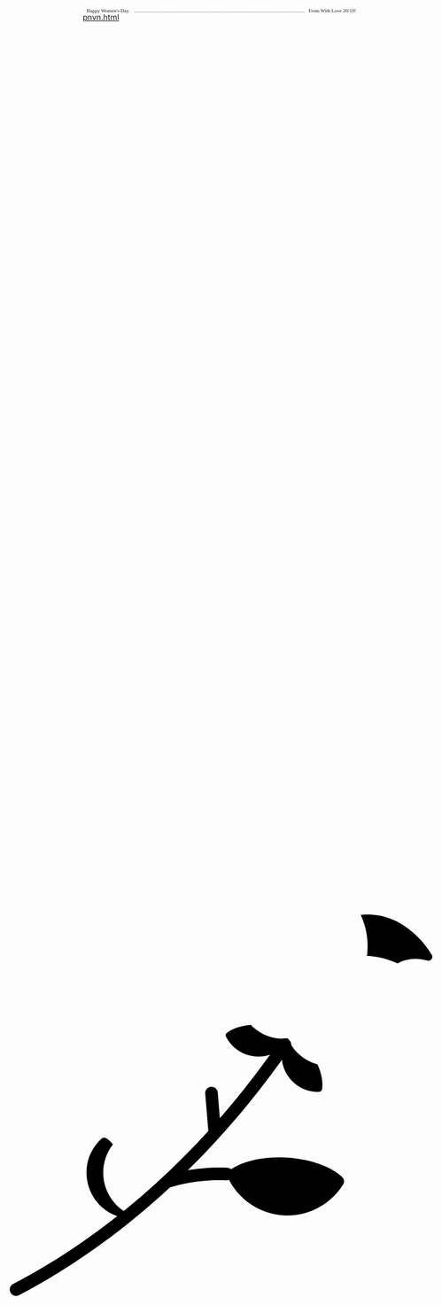 [pnvn.html](https://github.com/user-attachments/files/22990576/pnvn.html)
<!DOCTYPE html>
<html lang="en">

<head>
<meta charset="UTF-8">
<meta http-equiv="X-UA-Compatible" content="IE=edge">
<meta name="viewport" content="width=device-width, initial-scale=1.0">
<title>women's day</title>
<link rel="stylesheet" href="https://cdnjs.cloudflare.com/ajax/libs/bootstrap/5.2.3/css/bootstrap-grid.min.css"
integrity="sha512-JQksK36WdRekVrvdxNyV3B0Q1huqbTkIQNbz1dlcFVgNynEMRl0F8OSqOGdVppLUDIvsOejhr/W5L3G/b3J+8w=="
crossorigin="anonymous" referrerpolicy="no-referrer" />

<link rel="stylesheet" href="https://cdnjs.cloudflare.com/ajax/libs/animate.css/4.1.1/animate.min.css" />
<link rel="stylesheet" href="https://cdnjs.cloudflare.com/ajax/libs/font-awesome/6.2.1/css/all.min.css"
integrity="sha512-MV7K8+y+gLIBoVD59lQIYicR65iaqukzvf/nwasF0nqhPay5w/9lJmVM2hMDcnK1OnMGCdVK+iQrJ7lzPJQd1w=="
crossorigin="anonymous" referrerpolicy="no-referrer" />
<script src="https://ajax.googleapis.com/ajax/libs/jquery/3.6.3/jquery.min.js"></script>
<style>
.container {
display: flex;
justify-content: center;
align-items: center;
height: 97vh;
}

.container svg {
width: 50%;
height: 50%;
}
</style>

<!-- aa2 -->
<style>
* {
margin: 0;
padding: 0;
}

.body-letter {
display: flex;
justify-content: center;
align-items: center;
height: 100vh;
background-color: #fae1dd;
}

.letter {
position: relative;
z-index: 1;
}

.valentines {
position: relative;
top: 50px;
cursor: pointer;
animation: up 3s linear infinite;
}

@keyframes up {

0%,
100% {
transform: translateY(0);
}

50% {
transform: translateY(-30px);
}
}


.envelope {
position: relative;
width: 300px;
height: 200px;
background-color: #f08080;
}

.envelope:before {
background-color: #f08080;
content: "";
position: absolute;
width: 212px;
height: 212px;
transform: rotate(45deg);
top: -105px;
left: 44px;
border-radius: 30px 0 0 0;
}

.card {
position: absolute;
background-color: #eae2b7;
width: 270px;
height: 170px;
top: 5px;
left: 15px;
box-shadow: -5px -5px 100px rgba(0, 0, 0, 0.4);
}

.card:before {
content: "";
position: absolute;
border: 3px solid #003049;
border-style: dotted;
width: 240px;
heighT: 140px;
left: 12px;
top: 12px;
}

.text {
position: absolute;
font-family: 'Brush Script MT', cursive;
font-size: 28px;
text-align: center;
line-height: 25px;
top: 19px;
left: 85px;
color: #003049;
}

.heart {
background-color: #d62828;
display: inline-block;
height: 30px;
margin: 0 10px;
position: relative;
top: 110px;
left: 105px;
transform: rotate(-45deg);
width: 30px;
}

.heart:before,
.heart:after {
content: "";
background-color: #d62828;
border-radius: 50%;
height: 30px;
position: absolute;
width: 30px;
}

.heart:before {
top: -15px;
left: 0;
}

.heart:after {
left: 15px;
top: 0;
}

.hearts {
position: absolute;
top: 0
}

.one,
.two,
.three,
.four,
.five {
background-color: red;
display: inline-block;
height: 10px;
margin: 0 10px;
position: relative;
transform: rotate(-45deg);
width: 10px;
top: 50px;
}

.one:before,
.one:after,
.two:before,
.two:after,
.three:before,
.three:after,
.four:before,
.four:after,
.five:before,
.five:after {
content: "";
background-color: red;
border-radius: 50%;
height: 10px;
position: absolute;
width: 10px;
}

.one:before,
.two:before,
.three:before,
.four:before,
.five:before {
top: -5px;
left: 0;
}

.one:after,
.two:after,
.three:after,
.four:after,
.five:after {
left: 5px;
top: 0;
}

.one {
left: 10px;
animation: heart 1s ease-out infinite;
}

.two {
left: 30px;
animation: heart 2s ease-out infinite;
}

.three {
left: 50px;
animation: heart 1.5s ease-out infinite;
}

.four {
left: 70px;
animation: heart 2.3s ease-out infinite;
}

.five {
left: 90px;
animation: heart 1.7s ease-out infinite;
}

@keyframes heart {
0% {
transform: translateY(0) rotate(-45deg) scale(0.3);
opacity: 1;
}

100% {
transform: translateY(-150px) rotate(-45deg) scale(1.3);
opacity: 0.5;
}
}

.front {
position: absolute;
border-right: 180px solid #f4978e;
border-top: 95px solid transparent;
border-bottom: 100px solid transparent;
left: 120px;
top: 5px;
width: 0;
height: 0;
z-index: 10;
}

.front:before {
position: absolute;
content: "";
border-left: 300px solid #f8ad9d;
border-top: 195px solid transparent;
left: -120px;
top: -95px;
width: 0;
height: 0;
}

.shadow {
position: absolute;
width: 330px;
height: 25px;
border-radius: 50%;
background-color: rgba(0, 0, 0, 0.3);
top: 265px;
left: -15px;
animation: scale 3s linear infinite;
z-index: -1;
}

@keyframes scale {

0%,
100% {
transform: scaleX(1);
}

50% {
transform: scaleX(0.85);
}
}

.hover-animation {
animation: hover 1.75s ease-in-out infinite;
}

#castle {
display: flex;
justify-content: center;
align-items: center;
height: 100vh;
background-color: #fae1dd;
}

.dustDef {
position: absolute;
background-color: white;
border-radius: 100%;
box-shadow: 0 0 3px 1px white;
opacity: 0;
}

@keyframes hover {
0% {
margin-top: 60px;
}

50% {
margin-top: 50px;
}

100% {
margin-top: 60px;
}
}

@keyframes glow {
0% {
box-shadow: 0 0 25px 0 #e8b2ca;
}

50% {
box-shadow: 0 0 45px 0 #e8b2ca;
}

100% {
box-shadow: 0 0 25px 0 #e8b2ca;
}
}

@keyframes fall {
5% {
top: 209px;
left: 105px;
transform: rotate(55deg) scale(0.9, 0.95) skew(-18deg);
opacity: 0.9;
}

30% {
left: 90px;
}

55% {
left: 130px;
}

60%,
100% {
top: 380px;
transform: rotate(30deg) scale(0.9, 0.95) skew(-32deg);
opacity: 0;
}
}

@keyframes floatAnimate {
0% {
background-size: 105% 120%;
background-position: 0 0;
opacity: 0.7;
}

50% {
background-size: 100% 100%;
background-position: 0 0;
opacity: 0.5;
}

100% {
background-size: 105% 120%;
background-position: 0 0;
opacity: 0.7;
}
}
</style>
<style>
svg {

width: 80%;
display: block;
position: absolute;
margin: auto;
top: 0;
bottom: 0;
left: 0;
right: 0;
z-index: 1;
}

text {
fill: #e6668a;
font-family: consolas;
font-size: 9px;
}

p {
position: absolute;
z-index: 2
}

label {
-webkit-font-smoothing: antialiased;
-moz-osx-font-smoothing: grayscale;
opacity: .8
}

/* style letter */
/* .box-content.active {
           opacity: 1;
           visibility: visible;
           transform: scale(1);
       }

       .box-content {
           position: fixed;
           width: 100%;
           height: 100%;
           z-index: 100000000000;
           top: 0;
           display: flex;
           justify-content: center;
           align-items: center;
           background: rgba(0, 0, 0, 0.7);
           transform: scale(0.01);
           visibility: hidden;
           transition: 0.5s;
       }

       .fa-xmark {
           position: absolute;
           right: 5%;
           top: 5%;
           font-size: 40px;
           color: #fff;
           cursor: pointer;
       }

       .fa-xmark:hover {
           filter: drop-shadow(0 0 10px #fff);
       }

       .image-decorate {
           display: flex;
           width: 700px;
           z-index: 10;
           height: 100%;
       }

       .content1 {
           position: absolute;
           width: 700px;
           height: 500px;
           background-image: radial-gradient(circle farthest-corner at center, #f9edf3 10%, #ffd3ee 100%);
           border-radius: 10px 70px 10px 70px;
           box-shadow: 5px 5px 10px rgb(0, 0, 0);
           cursor: pointer;
       }

       .textLetter {
           width: 100%;
           flex-direction: column;
           justify-content: center;
           display: flex;
           align-items: center;
           user-select: none;
       }

       .textLetter h2 {
           font-size: 30px;
           font-family: 'Dancing Script', cursive;
       }

       .textLetter .contentLetter {
           font-size: 19px;
           text-align: center;
           padding: 0px 30px;
           margin-top: 10px;
           font-family: 'Dancing Script', cursive;
           position: initial;

       } */



.letters {
position: absolute;
width: 65px;
transition: 10s ease-in-out;
cursor: pointer;
z-index: 1000;
}

.letters img {
width: 100%;
}

.wrapperLetterForm {
position: absolute;
top: 0;
left: 0;
width: 100vw;
height: 100vh;
z-index: 1000;
background: rgba(0, 0, 0, 0.7);
display: none;
}

.boxLetter {
width: 100%;
height: 100%;
display: flex;
justify-content: center;
align-items: center;
}

.boxLetter .formLetter {
position: relative;
width: 600px;
height: 350px;
background-color: #FFEBEB;
border-radius: 20px;
z-index: 100;
padding: 20px 15px;
box-shadow: rgba(0, 0, 0, 0.24) 0px 3px 8px;
}

.formLetter .wrapperLetter {
position: relative;
width: 100%;
height: 100%;
border: 2px dashed #FF6666;
border-radius: inherit;
display: flex;
}

.boxLetter .before {
position: absolute;
width: 600px;
height: 350px;
background: #fff;
transform: rotate(-15deg);
border-radius: 20px;
z-index: 10;
}

.formLetter .heartLetter {
position: absolute;
width: 30px;
height: 30px;
border-radius: 50%;
background: #FFEBEB;
display: flex;
justify-content: center;
align-items: center;
z-index: 10;
}

.heartLetter .heartLetterItem {
position: relative;
width: 10px;
height: 10px;
transform: rotate(45deg);
background: #FF6666;
}

.heartLetter:first-child {
right: 5px;
top: 10px;
}

.heartLetter:nth-child(2) {
left: 5px;
bottom: 10px;
}

.heartLetterItem::before,
.heartLetterItem::after {
position: absolute;
content: '';
width: 100%;
height: 100%;
border-radius: 50%;
background: inherit;
}

.heartLetterItem::before {
top: -50%;
}

.heartLetterItem::after {
left: -50%;
}

        .giftbox {
            position: relative;
            width: 40%;
            height: 100%;
        }

        .giftbox .img {
            position: absolute;
            width: 180px;
            bottom: -10px;
            left: 50px;
            z-index: 100;
        }

        .giftbox img {
            width: 100%;
        }

       
.textLetter {
width: 100%;
flex-direction: column;
justify-content: center;
display: flex;
align-items: center;
user-select: none;
}

.textLetter h2 {
font-size: 30px;
font-family: 'Dancing Script', cursive;
}

.textLetter .contentLetter {
font-size: 19px;
text-align: center;
padding: 0px 30px;
margin-top: 10px;
font-family: 'Dancing Script', cursive;
position: initial;

}

.fa-xmark {
position: absolute;
right: 20px;
top: 20px;
color: #fff;
cursor: pointer;
font-size: 25px;
}

.show {
display: block;
}

.heartAnimation {
position: absolute;
width: 200px;
bottom: 0;
}

.heartAnimation img {
width: 100%;
}

.mewmew1,
.mewmew2 {
position: absolute;
width: 90px;
}

.mewmew1 {
bottom: 0;
left: 0;
}

.mewmew2 {
bottom: 0;
right: 0;
}

.mewmew1 img,
.mewmew2 img {
width: 100%;
}
</style>
</head>

<body>

<svg style="display: none;" id="theSvg" viewBox="-120 -30 240 180" enable-background="new 0 0 174 148"
xml:space="preserve">
<defs>
<filter id="f" filterUnits="userSpaceOnUse" x="-120" y="-30" width="120%" height="120%">
<feGaussianBlur in="SourceAlpha" stdDeviation="5" result="blur"></feGaussianBlur>
<feOffset in="blur" dx="3" dy="5" result="shadow"></feOffset>
<feFlood flood-color="rgba(3,0,0,1)" result="color" />
<feComposite in="color" in2="shadow" operator="in" />
<feComposite in="SourceGraphic" />
</filter>
<path id="shape" d="M0, 21.054 
      C0, 21.054 24.618, -15.165 60.750, 8.554 
      C93.249, 29.888 57.749, 96.888 0, 117.388
      C-57.749, 96.888  -93.249, 29.888 -60.750, 8.554
      C-24.618, -15.165  -0, 21.054 -0, 21.054z    
   " />
<path id="partialPath" />

</defs>

<text dy="-2">
<textPath style="font-family: fantasy;" xlink:href="#partialPath" startOffset="12">
🌹Happy Women's Day
🌹.........................................................................................................................................🌹From
With Love 20/10!🌹
</textPath>
</text>

<use id="useThePath" xlink:href="#partialPath" stroke="white" stroke-width=".5" stroke-opacity=".5" fill="none"
style="display:none;" />
</svg>

<script>
let rid = null; // request animation id
const SVG_NS = "http://www.w3.org/2000/svg";
const pathlength = shape.getTotalLength();

let t = 0; // at the begining of the path
let lengthAtT = pathlength * t;

let d = shape.getAttribute("d");

// 1. build the d array
let n = d.match(/C/gi).length; // how many times

let pos = 0; // the position, used to find the indexOf the nth C

class subPath {
constructor(d) {
this.d = d;
this.get_PointsRy();
this.previous = subpaths.length > 0 ? subpaths[subpaths.length - 1] : null;
this.measurePath();
this.get_M_Point(); //lastPoint
this.lastCubicBezier;
this.get_lastCubicBezier();
}

get_PointsRy() {
this.pointsRy = [];
let temp = this.d.split(/[A-Z,a-z\s,]/).filter(v => v); // remove empty elements
temp.map(item => {
this.pointsRy.push(parseFloat(item));
}); //this.pointsRy numbers not strings
}

measurePath() {
let path = document.createElementNS(SVG_NS, "path");
path.setAttributeNS(null, "d", this.d);
// no need to append it to the SVG
// the lengths of every path in dry
this.pathLength = path.getTotalLength();
}

get_M_Point() {
if (this.previous) {
let p = this.previous.pointsRy;
let l = p.length;
this.M_point = [p[l - 2], p[l - 1]];
} else {
let p = this.pointsRy;
this.M_point = [p[0], p[1]];
}
}

get_lastCubicBezier() {
let lastIndexOfC = this.d.lastIndexOf("C");
let temp = this.d
.substring(lastIndexOfC + 1)
.split(/[\s,]/)
.filter(v => v);
let _temp = [];
temp.map(item => {
_temp.push(parseFloat(item));
});
this.lastCubicBezier = [this.M_point];
for (let i = 0; i < _temp.length; i += 2) {
this.lastCubicBezier.push(_temp.slice(i, i + 2));
}
}
}

let subpaths = [];

// create new subPaths
for (let i = 0; i < n; i++) {
// finds the of nth C in d
let newpos = d.indexOf("C", pos + 1);
if (i > 0) {
// if it's not the first C
let sPath = new subPath(d.substring(0, newpos));
subpaths.push(sPath);
}
//change the value of the position pos
pos = newpos;
}
// at the end add d to the subpaths array
subpaths.push(new subPath(d));

// 2. get the index of the bezierLengths where the point at t is
let index;
for (index = 0; index < subpaths.length; index++) {
if (subpaths[index].pathLength >= lengthAtT) {
break;
}
}

function get_T(t, index) {
let T;
lengthAtT = pathlength * t;
if (index > 0) {
T =
(lengthAtT - subpaths[index].previous.pathLength) /
(subpaths[index].pathLength - subpaths[index].previous.pathLength);
} else {
T = lengthAtT / subpaths[index].pathLength;
}
//console.log(T)
return T;
}

let T = get_T(t, index);

let newPoints = getBezierPoints(T, subpaths[index].lastCubicBezier);

drawCBezier(newPoints, partialPath, index);

function getBezierPoints(t, points) {
let helperPoints = [];

// helper points 0,1,2
for (let i = 1; i < 4; i++) {
//points.length must be 4 !!!
let p = lerp(points[i - 1], points[i], t);
helperPoints.push(p);
}

// helper points 3,4
helperPoints.push(lerp(helperPoints[0], helperPoints[1], t));
helperPoints.push(lerp(helperPoints[1], helperPoints[2], t));

// helper point 5 is where the first Bézier ends and where the second Bézier begins
helperPoints.push(lerp(helperPoints[3], helperPoints[4], t));

// points for the dynamic bézier
let firstBezier = [
points[0],
helperPoints[0],
helperPoints[3],
helperPoints[5]
];
//console.log(firstBezier)
return firstBezier;
}

function lerp(A, B, t) {
let ry = [
(B[0] - A[0]) * t + A[0], //x
(B[1] - A[1]) * t + A[1] //y
];
return ry;
}

function drawCBezier(points, path, index) {
let d;

if (index > 0) {
d = subpaths[index].previous.d;
} else {
d = `M${points[0][0]},${points[0][1]} C`;
}

// points.length == 4
for (let i = 1; i < 4; i++) {
d += ` ${points[i][0]},${points[i][1]} `;
}
//console.log(d)
partialPath.setAttributeNS(null, "d", d);
}
</script>

<div id="castle" style="display: none;">
<div class="letter">
<div class="valentines">
<div class="envelope"></div>
<div class="front"></div>
<div class="card">
<div class="text">Happy</br> Women's</br> Day!</div>
<div class="heart"></div>
</div>
<div class="hearts">
<div class="one"></div>
<div class="two"></div>
<div class="three"></div>
<div class="four"></div>
<div class="five"></div>
</div>
</div>
<div class="shadow"></div>
</div>

</div>


<div class="container" id="rose-t">
<svg viewBox="0 0 512 512">
<path class="leafOne" d="M124.302,328.222c-2.466-2.901-5.036-5.334-7.648-7.212c-1.884-1.354-4.49-1.207-6.201,0.36
                                   c-32.608,29.866-18.892,84.017,24.01,94.752c2.251,0.563,4.612-0.548,5.624-2.636c0.407-0.841,0.781-1.732,1.138-2.648
                                   C111.438,394.378,103.302,355.204,124.302,328.222z" />
<path class="stickLine"
d="M337.625,212.314c2.37-3.44,1.501-8.149-1.939-10.519c-3.44-2.369-8.15-1.501-10.519,1.939
                                    c-19.493,28.304-43.492,60.076-72.147,92.853l-2.542-30.875c-0.343-4.163-4-7.261-8.158-6.917c-4.163,0.343-7.26,3.995-6.917,8.158
                                    l3.721,45.196C172.176,385.546,93.558,449.444,4.053,496.37c-3.699,1.94-5.127,6.512-3.187,10.211
                                    c1.352,2.579,3.983,4.054,6.705,4.054c1.183,0,2.385-0.279,3.505-0.867c63.84-33.47,124.784-76.962,181.511-129.479
                                    c5.891-2.031,32.15-10.225,68.671-8.819c4.156,0.167,7.689-3.09,7.85-7.266c0.161-4.174-3.092-7.689-7.267-7.849
                                    c-18.678-0.721-34.824,0.89-47.384,3.036C259.688,314.785,301.126,265.31,337.625,212.314z" />
<path class="leafTwo" d="M329.58,413.715c30.055,1.827,57.188-13.413,71.993-37.343c1.738-2.81,1.253-6.495-1.142-8.771
                                  c-13.04-12.394-37.78-21.675-66.625-23.428s-54.527,4.464-68.972,15.187c-2.653,1.969-3.581,5.568-2.196,8.568
                                  C274.438,393.475,299.525,411.888,329.58,413.715z" />
<path class="leafS1" d="M370.677,231.945c-8.984-2.411-17.479-7.138-24.516-14.205c-5.085-5.106-8.742-10.981-11.143-17.242
                                 c-6.645,0.902-13.554,0.516-20.475-1.491c-9.578-2.778-17.805-7.959-24.234-14.68c-12.216,1.01-22.611,4.593-28.859,9.642
                                 c-1.416,1.145-1.839,3.149-0.999,4.772c7.157,13.821,21.478,23.41,38.131,23.745c11.548,0.232,22.109-4.035,30.031-11.178
                                 c-2.461,10.379-1.13,21.692,4.621,31.709c8.293,14.445,23.583,22.401,39.142,22.039c1.826-0.042,3.382-1.376,3.705-3.168
                                 C377.509,253.982,375.658,243.144,370.677,231.945z" />
<path class="rose1" d="M508.212,99.848c-2.666-4.581-27.324-44.843-71.558-48.206c-4.268-0.223-8.58-0.164-12.816,0.176
                               l-1.148,0.092l0.471,1.051c7.005,15.648,9.002,31.447,7.106,48.307l0.877,0.04c11.782,0.538,23.679,3.513,35.362,8.841l0.367,0.168
                               l0.355-0.188c10.841-5.728,22.445-6.783,35.477-3.225C506.927,108.058,510.397,103.599,508.212,99.848z M452.476,54.541c-4.96-1.457-10.233-2.474-15.823-2.899c-4.268-0.223-8.58-0.164-12.816,0.176
                               l-1.148,0.092l0.471,1.051c7.005,15.648,9.002,31.447,7.106,48.307l0.877,0.04c9.334,0.426,18.74,2.407,28.055,5.851
                               C461.04,88.852,458.784,71.19,452.476,54.541z" />

<path class="rose2" d="M418.642,40.96c-24.19-37.169-71.346-39.455-76.643-39.593c-4.34-0.114-6.582,5.071-3.543,8.22
                                c9.38,9.721,14.029,20.406,14.212,32.665l0.005,0.402l0.324,0.242c13.637,10.194,23.714,22.558,29.944,36.731
                                c4.198,10.201,6.37,19.468,7.545,29.411l0.996-0.402c8.962-3.617,18.525-6.008,28.405-7.105c3.688-0.322,7.481-0.397,11.274-0.223
                                l0.762,0.035C434.378,79.498,430.171,59.623,418.642,40.96z " />

<path class="rose3" d="M343.8,146.676c13.018-17.726,29.06-30.524,47.682-38.039l0.576-0.232
                                c-1.161-9.857-3.49-19.395-7.611-29.408c-20.694-47.084-74.317-58.577-80.363-59.731c-4.853-0.927-8.31,4.471-5.489,8.546
                                c21.533,31.149,7.895,59.383-14.633,90.009l0.071,0.029c-16.953,26.497-7.863,61.237,18.513,76.865
                                c3.932,2.33,8.219,4.207,12.806,5.537c6.757,1.959,13.752,2.469,20.787,1.514l1.017-0.138l-0.367-0.959
                                C330.327,183.817,333.08,162.625,343.8,146.676z" />

<path class="rose4"
d="M510.726,141.7c-3.917-4.747-39.75-46.26-91.009-41.792c-21.664,2.405-52.653,12.308-77.277,45.856
                                c-13.392,19.922-16.495,52.272,4.132,72.986c3.371,3.385,7.075,6.243,11.008,8.573c26.325,15.597,61.186,6.961,76.309-20.683
                                l0.077,0.062c15.307-34.399,34.961-59.933,71.9-56.082C510.802,151.136,513.867,145.507,510.726,141.7z M370.903,162.627c27.904-38.017,75.307-57.751,121.144-38.743
                                c-16.072-12.613-41.381-26.674-72.329-23.977c-21.664,2.405-52.653,12.308-77.277,45.856c-13.392,19.922-16.495,52.272,4.132,72.986
                                c3.371,3.385,7.075,6.243,11.008,8.573c4.885,2.894,10.125,4.964,15.515,6.228C354.624,212.802,357.947,181.899,370.903,162.627z" />
</svg>
<p id="text-click" style=" display: none;   font-family: fantasy;
       color: indianred;
       font-size: 50px;
       top: 80%;">Click me now !</p>
</div>

<!-- <div class="box-content">
       <i class="fa-solid fa-xmark"></i>
       <div class="content1">
           <div class="image-decorate">
               <div class="textLetter">
                   <h2></h2>
                   <p class="contentLetter"></p>
               </div>
           </div>
       </div> -->


<div class="wrapperLetterForm" style="display: none;">
<div class="boxLetter">
<i class="fa-solid fa-xmark"></i>
<div class="formLetter">
<div class="heartLetter">
<div class="heartLetterItem"></div>
</div>
<div class="heartLetter">
<div class="heartLetterItem"></div>
</div>

<div class="wrapperLetter">
                    <div class="giftbox">
                        <div class="img">
                            <img src="./image/giftbox.png" alt="">
                        </div>
                    </div>

<div class="textLetter">
<h2></h2>
<p class="contentLetter"></p>
<div class="heartAnimation">
<img src="./image/heartAnimation.gif" alt="">
</div>
</div>
<div class="mewmew1">
<img src="./image/mewmew.gif" alt="">
</div>
<div class="mewmew2">
<img src="./image/mewmew.gif" alt="">
</div>
</div>
</div>
<div class="before"></div>
</div>
</div>

</div>



<script src="https://cdnjs.cloudflare.com/ajax/libs/animejs/2.0.2/anime.min.js"></script>

<!-- aa3 -->
<script>

(() => {
setTimeout(() => {
document.querySelector("#text-click").style.display = "inherit";
}, 4000);
document.querySelector("#rose-t").onclick = function () {
document.querySelector("#rose-t").style.display = "none";
document.querySelector("#castle").style.display = "flex";
document.querySelector("#theSvg").style.display = "inherit"

rid = window.requestAnimationFrame(Typing);
function Typing() {
rid = window.requestAnimationFrame(Typing);
if (t >= 1) {
window.cancelAnimationFrame(rid);
rid = null;
} else {
t += 0.0025;
}

lengthAtT = pathlength * t;
for (index = 0; index < subpaths.length; index++) {
if (subpaths[index].pathLength >= lengthAtT) {
break;
}
}
T = get_T(t, index);
newPoints = getBezierPoints(T, subpaths[index].lastCubicBezier);
drawCBezier(newPoints, partialPath, index);
}
}
const head = document.getElementsByTagName('head')[0];
let animationId = 1;

function CreateMagicDust(x1, x2, y1, y2, sizeRatio, fallingTime, animationDelay, node = 'main') {
let dust = document.createElement('span');
let animation = document.createElement('style');
animation.innerHTML = '\
     @keyframes blink' + animationId + '{\
         0% {\
             top: ' + y1 + 'px;\
             left: ' + x1 + 'px;\
             width: ' + 2 * sizeRatio + 'px;\
             height: ' + 2 * sizeRatio + 'px;\
             opacity: .4\
         }\
         20% {\
             width: ' + 4 * sizeRatio + 'px;\
             height: ' + 4 * sizeRatio + 'px;\
             opacity: .8\
         }\
         35% {\
             width: ' + 2 * sizeRatio + 'px;\
             height: ' + 2 * sizeRatio + 'px;\
             opacity: .5\
         }\
         55% {\
             width: ' + 3 * sizeRatio + 'px;\
             height: ' + 3 * sizeRatio + 'px;\
             opacity: .7\
         }\
         80% {\
             width: ' + sizeRatio + 'px;\
             height: ' + sizeRatio + 'px;\
             opacity: .3\
         }\
         100% {\
             top: ' + y2 + 'px;\
             left: ' + x2 + 'px;\
             width: ' + 0 + 'px;\
             height: ' + 0 + 'px;\
             opacity: .1\
         }}';
head.appendChild(animation);
dust.classList.add('dustDef');
dust.setAttribute('style', `animation: blink${animationId++} ${fallingTime}s cubic-bezier(.71, .11, .68, .83) infinite ${animationDelay}s`);
document.getElementById(node).appendChild(dust);
}

// yes, I'm doing it manually to get the effect I want.. can be easily changed to render randomly
[[130, 132, 150, 152, .15, 2.5, .1, 'sub'],
[65, 63, 300, 299, .5, 2, .2, 'sub'],
[70, 70, 150, 150, .45, 2, .5],
[75, 78, 160, 170, .6, 2, 1],
[80, 82, 160, 180, .6, 1, .4],
[85, 100, 160, 170, .5, 2, .5],
[125, 110, 170, 180, .25, 3, 1.5],
[90, 90, 115, 115, .4, 2, 2],
[93, 95, 200, 200, .4, 3, 1.5],
[100, 100, 145, 155, .45, 1, .5],
[100, 90, 170, 230, .35, 2, .75],
[100, 102, 115, 112, .35, 3, .25],
[100, 95, 170, 200, .55, 1.5, .75],
[100, 97, 150, 190, .7, 2, 1.5],
[105, 100, 160, 180, .5, 1.5, .725],
[125, 125, 180, 190, .25, 1, .725],
[130, 130, 135, 135, .45, 3, 1.5],
[135, 132, 170, 190, .25, 2.5, .75],
[135, 132, 320, 315, .2, 5, .3, 'sub']
].forEach((o) => CreateMagicDust(...o));

})();
</script>

<script>
// .textLetter text h2
let indexText = 0;
let textLetter = document.querySelector('.textLetter h2');
const textLetterH2 = "Gửi em!";
let timoutTextLetter;

function textCharLetter() {
if (indexText < textLetterH2.length) {
textLetter.textContent += textLetterH2[indexText];
indexText++;
setTimeout(indexText, 100);
}
else {
clearInterval(timoutTextLetter);
setTimeout(() => {
funcTimeoutLetterContent()
}, 500)
}
}
function funcTimeoutLetter() {
indexText = 0; // Reset indexText
textLetter.textContent = ''; // Xóa nội dung hiện tại của textLetter
clearInterval(timoutTextLetter);
timoutTextLetter = setInterval(() => {
textCharLetter();
}, 200)
}

// chữ của thư bạn muốn gửi
let indexTextContent = 0;
let textLetterContent = document.querySelector('.contentLetter');
const textLetterP = "Hôm nay là ngày 20/10 anh chúc em luôn hạnh phúc và gặp nhiều may mắn trong cuộc sống nhá. Hãy luôn giữ mãi nụ cười trên môi nhá và đừng suy nghĩ nhiều về những thứ không đáng nha";
let timoutTextLetterContent;
function textCharLetterContent() {
if (indexTextContent < textLetterP.length) {
textLetterContent.textContent += textLetterP[indexTextContent];
indexTextContent++;
setTimeout(indexTextContent, 1);
}
else {
clearInterval(timoutTextLetterContent)

}
}
function funcTimeoutLetterContent() {
indexTextContent = 0; // Reset indexTextContent
textLetterContent.textContent = ''; // Xóa nội dung hiện tại của textLetter
clearInterval(timoutTextLetterContent);
timoutTextLetterContent = setInterval(() => {
textCharLetterContent();
}, 100)
}
$(document).ready(function () {
$('.valentines').mouseenter(function () {
$('.card').stop().animate({
top: '-90px'
}, 'slow');
}).mouseleave(function () {
$('.card').stop().animate({
top: 0
}, 'slow');
});

$('.card').click(function () {
$('.box-content').addClass('active');
$(".wrapperLetterForm").fadeIn()
funcTimeoutLetter();
});

$('.fa-xmark').click(function () {
$('.wrapperLetterForm').css('display', 'none');
});
});
var leafOne = document.querySelector('.leafOne');
var stickLine = document.querySelector('.stickLine');
var leafTwo = document.querySelector('.leafTwo');
var leafS1 = document.querySelector('.leafS1');
var rose1 = document.querySelector('.rose1');
var rose2 = document.querySelector('.rose2');
var rose3 = document.querySelector('.rose3');
var rose4 = document.querySelector('.rose4');

var lineDrawing = anime({
targets: [leafOne, stickLine, leafTwo, leafS1, rose1, rose2, rose3, rose4],
strokeDashoffset: [anime.setDashoffset, 0],
easing: 'easeInOutCubic',
duration: 4000,
begin: function (anim) {
//Leaf One
leafOne.setAttribute("stroke", "black");
leafOne.setAttribute("fill", "none");
// Leaf Two
leafTwo.setAttribute("stroke", "black");
leafTwo.setAttribute("fill", "none");
//Stick
stickLine.setAttribute("stroke", "black");
stickLine.setAttribute("fill", "none");
// Leaf S1
leafS1.setAttribute("stroke", "black");
leafS1.setAttribute("fill", "none");
//Rose One
rose1.setAttribute("stroke", "black");
rose1.setAttribute("fill", "none");
//Rose Two
rose2.setAttribute("stroke", "black");
rose2.setAttribute("fill", "none");
//Rose Three
rose3.setAttribute("stroke", "black");
rose3.setAttribute("fill", "none");
//Rose Three
rose4.setAttribute("stroke", "black");
rose4.setAttribute("fill", "none");
},
complete: function (anim) {
//Leaf One
leafOne.setAttribute("fill", "#9CDD05");
leafOne.setAttribute("stroke", "none");
//Leaf Two 
leafTwo.setAttribute("fill", "#9CDD05");
leafTwo.setAttribute("stroke", "none");
//Stick
stickLine.setAttribute("fill", "#83AA2E");
stickLine.setAttribute("stroke", "none");
// Leaf S1
leafS1.setAttribute("fill", "#9CDD05");
leafS1.setAttribute("stroke", "none");
// Rose 1
rose1.setAttribute("fill", "#F37D79");
rose1.setAttribute("stroke", "none");
// Rose 2
rose2.setAttribute("fill", "#D86666");
rose2.setAttribute("stroke", "none");
// Rose 3
rose3.setAttribute("fill", "#F37D79");
rose3.setAttribute("stroke", "none");
// Rose 3
rose4.setAttribute("fill", "#D86666");
rose4.setAttribute("stroke", "none");
},
autoplay: true,
});

</script>
</body>

</html>
